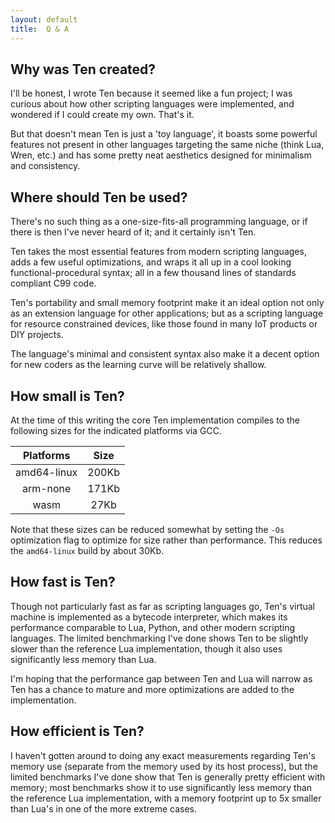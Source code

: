 ```yaml
---
layout: default
title:  Q & A
---
```


## Why was Ten created?
I'll be honest, I wrote Ten because it seemed like a fun project;
I was curious about how other scripting languages were implemented,
and wondered if I could create my own.  That's it.

But that doesn't mean Ten is just a 'toy language', it boasts some
powerful features not present in other languages targeting the same
niche (think Lua, Wren, etc.) and has some pretty neat aesthetics
designed for minimalism and consistency.

## Where should Ten be used?
There's no such thing as a one-size-fits-all programming language, or
if there is then I've never heard of it; and it certainly isn't Ten.

Ten takes the most essential features from modern scripting languages,
adds a few useful optimizations, and wraps it all up in a cool looking
functional-procedural syntax; all in a few thousand lines of standards
compliant C99 code.

Ten's portability and small memory footprint make it an ideal option not
only as an extension language for other applications; but as a scripting
language for resource constrained devices, like those found in many
IoT products or DIY projects.

The language's minimal and consistent syntax also make it a decent
option for new coders as the learning curve will be relatively shallow.

## How small is Ten?
At the time of this writing the core Ten implementation compiles to
the following sizes for the indicated platforms via GCC.

|    Platforms    |            Size         |
|:---------------:|:-----------------------:|
|   amd64-linux   |                   200Kb |
|   arm-none      |                   171Kb |
|   wasm          |                    27Kb |

Note that these sizes can be reduced somewhat by setting the `-Os`
optimization flag to optimize for size rather than performance.  This
reduces the `amd64-linux` build by about 30Kb.

## How fast is Ten?
Though not particularly fast as far as scripting languages go, Ten's
virtual machine is implemented as a bytecode interpreter, which makes
its performance comparable to Lua, Python, and other modern scripting
languages.  The limited benchmarking I've done shows Ten to be slightly
slower than the reference Lua implementation, though it also uses
significantly less memory than Lua.

I'm hoping that the performance gap between Ten and Lua will narrow as
Ten has a chance to mature and more optimizations are added to the
implementation.

## How efficient is Ten?
I haven't gotten around to doing any exact measurements regarding Ten's
memory use (separate from the memory used by its host process), but the
limited benchmarks I've done show that Ten is generally pretty efficient
with memory; most benchmarks show it to use significantly less memory
than the reference Lua implementation, with a memory footprint up to 5x
smaller than Lua's in one of the more extreme cases.
